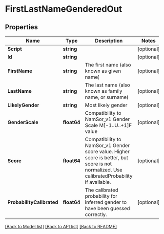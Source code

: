 # FirstLastNameGenderedOut

## Properties
Name | Type | Description | Notes
------------ | ------------- | ------------- | -------------
**Script** | **string** |  | [optional] 
**Id** | **string** |  | [optional] 
**FirstName** | **string** | The first name (also known as given name) | [optional] 
**LastName** | **string** | The last name (also known as family name, or surname) | [optional] 
**LikelyGender** | **string** | Most likely gender | [optional] 
**GenderScale** | **float64** | Compatibility to NamSor_v1 Gender Scale M[-1..U..+1]F value | [optional] 
**Score** | **float64** | Compatibility to NamSor_v1 Gender score value. Higher score is better, but score is not normalized. Use calibratedProbability if available.  | [optional] 
**ProbabilityCalibrated** | **float64** | The calibrated probability for inferred gender to have been guessed correctly. | [optional] 

[[Back to Model list]](../README.md#documentation-for-models) [[Back to API list]](../README.md#documentation-for-api-endpoints) [[Back to README]](../README.md)


